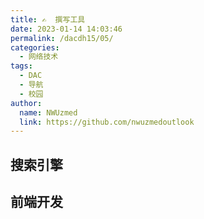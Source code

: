 ```yaml
---
title: ✍  撰写工具
date: 2023-01-14 14:03:46
permalink: /dacdh15/05/
categories: 
  - 网络技术
tags: 
  - DAC
  - 导航
  - 校园
author: 
  name: NWUzmed
  link: https://github.com/nwuzmedoutlook
---
```


## 搜索引擎

<ClientOnly>
  <Card :cardData="cardData0" :cardListSize=4 carTitlColor="#000" carHoverColor="#000" />
</ClientOnly>

## 前端开发

<ClientOnly>
  <Card :cardData="cardData1" :cardListSize=4 carTitlColor="#000" carHoverColor="#000" />
</ClientOnly>

<script>
export default {
  data() {
    return {
      cardData0: [
        {
          id: "0",
          cardSrc: "http://www.baidu.com/",
          cardName: "百度",
          cardContent:
            "百度——全球最大的中文搜索引擎及最大的中文网站，全球领先的人工智能公司",
        },
{cardSrc: "https://typora.io/", cardImgSrc: "https://api.xinac.net/icon/?url=https://typora.io/", cardName: "Typora", cardContent: "a markdown editor, markdown reader.",},
{cardSrc: "https://hemashushu.github.io/yu-writer.site/", cardImgSrc: "https://api.xinac.net/icon/?url=https://hemashushu.github.io/yu-writer.site/", cardName: "Yu Writer Pro", cardContent: "Efficient cross-platform Markdown text editor",},
{cardSrc: "https://draftin.com/", cardImgSrc: "https://api.xinac.net/icon/?url=https://draftin.com/", cardName: "Draft.", cardContent: "Write Better.",},
{cardSrc: "https://markdown.lovejade.cn/", cardImgSrc: "https://api.xinac.net/icon/?url=https://markdown.lovejade.cn/", cardName: "Arya", cardContent: "在线 Markdown 编辑器",},
{cardSrc: "https://www.effie.co/", cardImgSrc: "https://api.xinac.net/icon/?url=https://www.effie.co/", cardName: "Effie", cardContent: "Effie - 把思想变成价值",},
{cardSrc: "https://editor.mdnice.com/", cardImgSrc: "https://api.xinac.net/icon/?url=https://editor.mdnice.com/", cardName: "MarkdownNice", cardContent: "让排版变Nice",},
{cardSrc: "https://www.wolai.com/", cardImgSrc: "https://api.xinac.net/icon/?url=https://www.wolai.com/", cardName: "我来wolai", cardContent: "不仅仅是未来的云端协作平台与个人笔记",},
{cardSrc: "https://flomoapp.com/", cardImgSrc: "https://api.xinac.net/icon/?url=https://flomoapp.com/", cardName: "flomo", cardContent: "浮墨笔记",},
{cardSrc: "https://www.yuque.com/", cardImgSrc: "https://api.xinac.net/icon/?url=https://www.yuque.com/", cardName: "语雀", cardContent: "新一代云端知识库",},
{cardSrc: "https://www.feishu.cn/product/minutes", cardImgSrc: "https://api.xinac.net/icon/?url=https://www.feishu.cn/product/minutes", cardName: "飞书妙记", cardContent: "智能会议纪要,快捷语音识别转文字,将会议交流沉淀为知识,一切皆可妙记!",},
{cardSrc: "http://markdown.xiaoshujiang.com/", cardImgSrc: "https://api.xinac.net/icon/?url=http://markdown.xiaoshujiang.com/", cardName: "小书匠", cardContent: "强大的 markdown 编辑器和功能丰富的个人知识管理工具",},
{cardSrc: "https://vika.cn/", cardImgSrc: "https://api.xinac.net/icon/?url=https://vika.cn/", cardName: "vika维格 -", cardContent: "多维表格首创者，新一代数据协作与项目管理工具",},
{cardSrc: "https://www.mediawiki.org/wiki/MediaWiki", cardImgSrc: "https://api.xinac.net/icon/?url=https://www.mediawiki.org/wiki/MediaWiki", cardName: "MediaWiki", cardContent: "a collaboration and documentation platform",},
{cardSrc: "https://www.dokuwiki.org/dokuwiki", cardImgSrc: "https://api.xinac.net/icon/?url=https://www.dokuwiki.org/dokuwiki", cardName: "dokuwiki", cardContent: "[DokuWiki]",},
{cardSrc: "http://amwiki.org/", cardImgSrc: "https://api.xinac.net/icon/?url=http://amwiki.org/", cardName: "amWiki轻文库", cardContent: "轻量级前端化文库引擎",},
{cardSrc: "http://dynalon.github.io/mdwiki/#!index.md", cardImgSrc: "https://api.xinac.net/icon/?url=http://dynalon.github.io/mdwiki/#!index.md", cardName: "MDwiki", cardContent: "Markdown based wiki done 100% on the client via javascript",},
{cardSrc: "https://docute.org/zh/", cardImgSrc: "https://api.xinac.net/icon/?url=https://docute.org/zh/", cardName: "Docute", cardContent: "一种轻松创建文档的方式。",},
{cardSrc: "https://www.iminho.me/", cardImgSrc: "https://api.xinac.net/icon/?url=https://www.iminho.me/", cardName: "MinDoc", cardContent: "接口文档在线管理系统",},
{cardSrc: "https://docsify.js.org/#/", cardImgSrc: "https://api.xinac.net/icon/?url=https://docsify.js.org/#/", cardName: "docsify", cardContent: "A magical documentation site generator.",},
{cardSrc: "https://www.mkdocs.org", cardImgSrc: "https://api.xinac.net/icon/?url=https://www.mkdocs.org", cardName: "MkDocs", cardContent: "Project documentation with Markdown.",},

      ],
      
      cardData1: [
        {
          id: "1",
          cardSrc: "https://cn.vuejs.org/",
          cardImgSrc:
            "https://cdn.staticaly.com/gh/Kele-Bingtang/static@master/img/tools/20220105001047.png",
          cardName: "Vue",
          cardContent: "渐进式 JavaScript 框架",
        },
        {cardSrc: "https://element.eleme.cn/#/zh-CN/", cardImgSrc: "https://cdn.staticaly.com/gh/Kele-Bingtang/static@master/img/tools/20220105001602.png", cardName: "Element-UI", cardContent: "Element，一套为开发者、设计师和产品经理准备的基于 Vue 的桌面端组件库",},
        {cardSrc: "https://www.baidu.com/", cardImgSrc: "https://api.xinac.net/icon/?url=https://www.baidu.com", cardName: "百度", cardContent: "全球最大的中文搜索引擎",},
      ],
    };
  },
};
</script>
